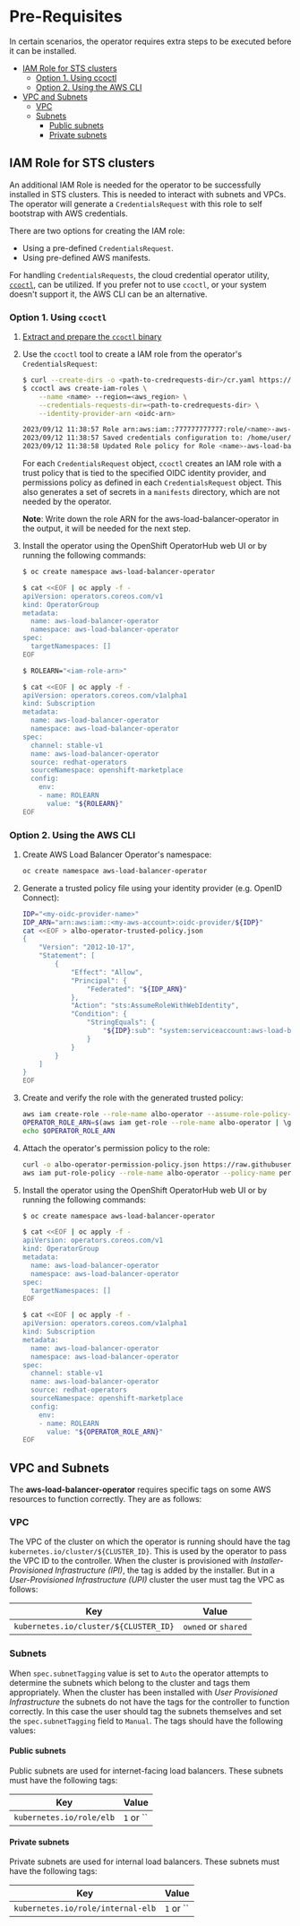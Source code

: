 # Pre-Requisites

In certain scenarios, the operator requires extra steps to be executed before it can be installed.

- [IAM Role for STS clusters](#iam-role-for-sts-clusters)
    - [Option 1. Using ccoctl](#option-1-using-ccoctl)
    - [Option 2. Using the AWS CLI](#option-2-using-the-aws-cli)
- [VPC and Subnets](#vpc-and-subnets)
    - [VPC](#vpc)
    - [Subnets](#subnets)
        - [Public subnets](#public-subnets)
        - [Private subnets](#private-subnets)

## IAM Role for STS clusters
An additional IAM Role is needed for the operator to be successfully installed in STS clusters. This is needed to interact with subnets and VPCs.
The operator will generate a `CredentialsRequest` with this role to self bootstrap with AWS credentials.

There are two options for creating the IAM role:
- Using a pre-defined `CredentialsRequest`.
- Using pre-defined AWS manifests.

For handling `CredentialsRequests`, the cloud credential operator utility, [`ccoctl`](https://docs.openshift.com/container-platform/latest/authentication/managing_cloud_provider_credentials/cco-mode-sts.html#cco-ccoctl-configuring_cco-mode-sts), can be utilized.
If you prefer not to use `ccoctl`, or your system doesn't support it, the AWS CLI can be an alternative.

### Option 1. Using `ccoctl`

1. [Extract and prepare the `ccoctl` binary](https://docs.openshift.com/container-platform/4.13/authentication/managing_cloud_provider_credentials/cco-mode-sts.html#cco-ccoctl-configuring_cco-mode-sts)

2. Use the `ccoctl` tool to create a IAM role from the operator's `CredentialsRequest`:

    ```bash
   $ curl --create-dirs -o <path-to-credrequests-dir>/cr.yaml https://raw.githubusercontent.com/openshift/aws-load-balancer-operator/main/hack/operator-credentials-request.yaml
   $ ccoctl aws create-iam-roles \
        --name <name> --region=<aws_region> \
        --credentials-requests-dir=<path-to-credrequests-dir> \
        --identity-provider-arn <oidc-arn>

    2023/09/12 11:38:57 Role arn:aws:iam::777777777777:role/<name>-aws-load-balancer-operator-aws-load-balancer-operator created
    2023/09/12 11:38:57 Saved credentials configuration to: /home/user/credrequests-dir/manifests/aws-load-balancer-operator-aws-load-balancer-operator-credentials.yaml
    2023/09/12 11:38:58 Updated Role policy for Role <name>-aws-load-balancer-operator-aws-load-balancer-operator created
    ```

    For each `CredentialsRequest` object, `ccoctl` creates an IAM role with a trust
    policy that is tied to the specified OIDC identity provider, and permissions
    policy as defined in each `CredentialsRequest` object. This also generates a set
    of secrets in a `manifests` directory, which are not needed by the operator.

    **Note**: Write down the role ARN for the aws-load-balancer-operator in the output, it will be needed for the next step.

3. Install the operator using the OpenShift OperatorHub web UI or by running the following commands:

    ```bash
    $ oc create namespace aws-load-balancer-operator

    $ cat <<EOF | oc apply -f -
    apiVersion: operators.coreos.com/v1
    kind: OperatorGroup
    metadata:
      name: aws-load-balancer-operator
      namespace: aws-load-balancer-operator
    spec:
      targetNamespaces: []
    EOF

    $ ROLEARN="<iam-role-arn>"

    $ cat <<EOF | oc apply -f -
    apiVersion: operators.coreos.com/v1alpha1
    kind: Subscription
    metadata:
      name: aws-load-balancer-operator
      namespace: aws-load-balancer-operator
    spec:
      channel: stable-v1
      name: aws-load-balancer-operator
      source: redhat-operators
      sourceNamespace: openshift-marketplace
      config:
        env:
        - name: ROLEARN
          value: "${ROLEARN}"
    EOF
    ```

### Option 2. Using the AWS CLI

1. Create AWS Load Balancer Operator's namespace:

    ```bash
    oc create namespace aws-load-balancer-operator
    ```

2. Generate a trusted policy file using your identity provider (e.g. OpenID Connect):

    ```bash
    IDP="<my-oidc-provider-name>"
    IDP_ARN="arn:aws:iam::<my-aws-account>:oidc-provider/${IDP}"
    cat <<EOF > albo-operator-trusted-policy.json
    {
        "Version": "2012-10-17",
        "Statement": [
            {
                "Effect": "Allow",
                "Principal": {
                    "Federated": "${IDP_ARN}"
                },
                "Action": "sts:AssumeRoleWithWebIdentity",
                "Condition": {
                    "StringEquals": {
                        "${IDP}:sub": "system:serviceaccount:aws-load-balancer-operator:aws-load-balancer-operator-controller-manager"
                    }
                }
            }
        ]
    }
    EOF
    ```

3. Create and verify the role with the generated trusted policy:

    ```bash
    aws iam create-role --role-name albo-operator --assume-role-policy-document file://albo-operator-trusted-policy.json
    OPERATOR_ROLE_ARN=$(aws iam get-role --role-name albo-operator | \grep '^ROLE' | \grep -Po 'arn:aws:iam[0-9a-z/:\-_]+')
    echo $OPERATOR_ROLE_ARN
    ```

4. Attach the operator's permission policy to the role:

    ```bash
    curl -o albo-operator-permission-policy.json https://raw.githubusercontent.com/openshift/aws-load-balancer-operator/main/hack/operator-permission-policy.json
    aws iam put-role-policy --role-name albo-operator --policy-name perms-policy-albo-operator --policy-document file://albo-operator-permission-policy.json
    ```

4. Install the operator using the OpenShift OperatorHub web UI or by running the following commands:

    ```bash
    $ oc create namespace aws-load-balancer-operator

    $ cat <<EOF | oc apply -f -
    apiVersion: operators.coreos.com/v1
    kind: OperatorGroup
    metadata:
      name: aws-load-balancer-operator
      namespace: aws-load-balancer-operator
    spec:
      targetNamespaces: []
    EOF

    $ cat <<EOF | oc apply -f -
    apiVersion: operators.coreos.com/v1alpha1
    kind: Subscription
    metadata:
      name: aws-load-balancer-operator
      namespace: aws-load-balancer-operator
    spec:
      channel: stable-v1
      name: aws-load-balancer-operator
      source: redhat-operators
      sourceNamespace: openshift-marketplace
      config:
        env:
        - name: ROLEARN
          value: "${OPERATOR_ROLE_ARN}"
    EOF
    ```
## VPC and Subnets

The **aws-load-balancer-operator** requires specific tags on some AWS
resources to function correctly. They are as follows:

### VPC

The VPC of the cluster on which the operator is running should have the tag
`kubernetes.io/cluster/${CLUSTER_ID}`. This is used by the operator to pass
the VPC ID to the controller. When the cluster is provisioned with *Installer-Provisioned Infrastructure (IPI)*,
the tag is added by the installer. But in a *User-Provisioned Infrastructure (UPI)*
cluster the user must tag the VPC as follows:

| Key                                     | Value                 |
| --------------------------------------- | --------------------- |
| `kubernetes.io/cluster/${CLUSTER_ID}`   | `owned` or `shared`   |

### Subnets

When `spec.subnetTagging` value is set to `Auto` the operator attempts to
determine the subnets which belong to the cluster and tags them appropriately.
When the cluster has been installed with *User Provisioned Infrastructure* the subnets
do not have the tags for the controller to function correctly. In this case the user should tag
the subnets themselves and set the `spec.subnetTagging` field to `Manual`. The tags should
have the following values:

#### Public subnets

Public subnets are used for internet-facing load balancers. These subnets must
have the following tags:

| Key                                     | Value                 |
| --------------------------------------- | --------------------- |
| `kubernetes.io/role/elb`                | `1`  or ``            |

#### Private subnets

Private subnets are used for internal load balancers. These subnets must have
the following tags:

| Key                                     | Value                 |
| --------------------------------------- | --------------------- |
|  `kubernetes.io/role/internal-elb`      |  `1`  or ``           |
